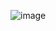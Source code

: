 ![image](https://user-images.githubusercontent.com/58961173/222986157-704360c4-0421-4dbb-8a08-6c5eeb8e77ff.png)
